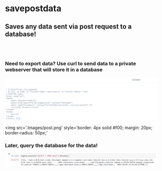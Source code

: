 # savepostdata

## Saves any data sent via post request to a database!
<br><br>

### Need to export data?  Use curl to send data to a private webserver that will store it in a database

![Send Post Data](Images/post.png)

<img src='.Images/post.png'
  style='border: 4px solid #f00; margin: 20px; border-radius: 50px;'
>


### Later, query the database for the data!

![Access Saved Data](Images/data.png)
